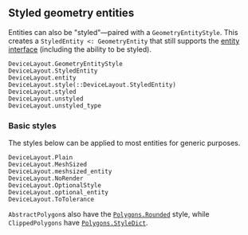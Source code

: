 ## Styled geometry entities

Entities can also be "styled"—paired with a `GeometryEntityStyle`. This creates a `StyledEntity <: GeometryEntity` that still supports the [entity interface](geometry.md#Entities) (including the ability to be styled).

```@docs
DeviceLayout.GeometryEntityStyle
DeviceLayout.StyledEntity
DeviceLayout.entity
DeviceLayout.style(::DeviceLayout.StyledEntity)
DeviceLayout.styled
DeviceLayout.unstyled
DeviceLayout.unstyled_type
```

### Basic styles

The styles below can be applied to most entities for generic purposes.

```@docs
DeviceLayout.Plain
DeviceLayout.MeshSized
DeviceLayout.meshsized_entity
DeviceLayout.NoRender
DeviceLayout.OptionalStyle
DeviceLayout.optional_entity
DeviceLayout.ToTolerance
```

`AbstractPolygon`s also have the [`Polygons.Rounded`](@ref) style, while `ClippedPolygons` have [`Polygons.StyleDict`](@ref).
